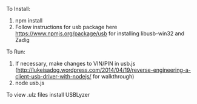To Install:

1. npm install
2. Follow instructions for usb package here https://www.npmjs.org/package/usb for installing libusb-win32 and Zadig 

To Run: 
1. If necessary, make changes to VIN/PIN in usb.js (http://lukeisadog.wordpress.com/2014/04/19/reverse-engineering-a-client-usb-driver-with-nodejs/ for walkthrough)
2. node usb.js

To view .ulz files install USBLyzer 